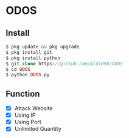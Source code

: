 # ODOS
## Install
```php
$ pkg update && pkg upgrade
$ pkg install git
$ pkg install python
$ git clone https://github.com/Aldi098/ODOS
$ cd ODOS
$ python ODOS.py
```
## Function
- [x] Attack Website
- [x] Using IP
- [x] Using Port
- [x] Unlimited Quantity
